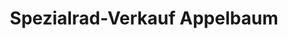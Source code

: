 ---
title: "Spezialrad-Verkauf Appelbaum"
url: /hilden/spezialrad-verkauf-appelbaum/
shop: Fahrrad
---